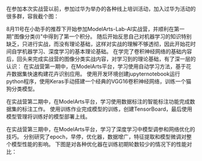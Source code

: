 在参加本次实战营以前，参加过华为举办的各种线上培训活动，加入过华为活动的很多群，容我截个图：

8月11号在小助手的推荐下开始参加ModelArts-Lab-AI实战营，并顺利在第一期"图像分类(I)"中得到了第一个积分。
随后开始反思自己对机器学习的知识特别缺乏，只进行实战，而没有理论基础，这样对实战的理解不够透彻，因此开始花时间自学机器学习、深度学习的基本理论基础。
在学完了卷积神经网络的基础内容后，回头来完成实战营的图像分类实战内容，对学习到的理论基础，有了深一层的认识：
在实战营第一期中，在ModelArts平台，学习使用自动学习方法，基于花卉数据集快速构建花卉识别应用。
使用开发环境创建jupyternotebook运行python程序，使用Keras手动搭建一个经典的VGG16卷积神经网络，训练一个猫狗分类模型。

在实战营第二期中，在ModelArts平台，学习使用数据标注的智能标注功能完成数据集的标注工作。
使用训练作业完成模型的训练，创建TensorBoard，最后使用模型管理将训练好的模型部署上线。

在实战营第三期中，在ModelArts平台，学习了深度学习中模型调参和网络优化的技巧。
分别研究了epoch，早停，优化器，数据增广，特征提取和模型微调对整个模型性能的影响。
下图是对各种优化器在训练初期轮数较少的情况下的性能对比：
 

